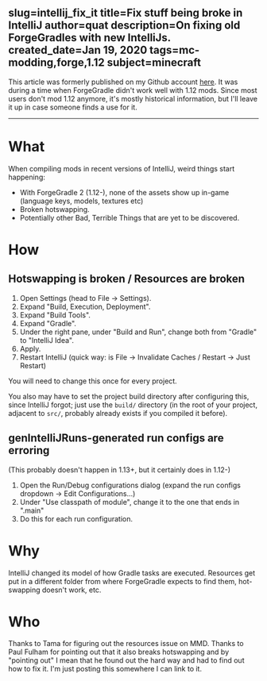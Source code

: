 slug=intellij_fix_it
title=Fix stuff being broke in IntelliJ
author=quat
description=On fixing old ForgeGradles with new IntelliJs.
created_date=Jan 19, 2020
tags=mc-modding,forge,1.12
subject=minecraft
---
This article was formerly published on my Github account [here](https://gist.github.com/quat1024/8bf436c85e5c140d27d49a7dc6c09982/). It was during a time when ForgeGradle didn't work well with 1.12 mods. Since most users don't mod 1.12 anymore, it's mostly historical information, but I'll leave it up in case someone finds a use for it.

<hr/>

# What

When compiling mods in recent versions of IntelliJ, weird things start happening:

* With ForgeGradle 2 (1.12-), none of the assets show up in-game (language keys, models, textures etc)
* Broken hotswapping.
* Potentially other Bad, Terrible Things that are yet to be discovered.

# How

## Hotswapping is broken / Resources are broken

1. Open Settings (head to File -> Settings).
2. Expand "Build, Execution, Deployment".
3. Expand "Build Tools".
4. Expand "Gradle".
5. Under the right pane, under "Build and Run", change both from "Gradle" to "IntelliJ Idea".
6. Apply.
7. Restart IntelliJ (quick way: is File -> Invalidate Caches / Restart -> Just Restart)

You will need to change this once for every project.

You also may have to set the project build directory after configuring this, since IntelliJ forgot; just use the `build/` directory (in the root of your project, adjacent to `src/`, probably already exists if you compiled it before).

## genIntelliJRuns-generated run configs are erroring

(This probably doesn't happen in 1.13+, but it certainly does in 1.12-)

1. Open the Run/Debug configurations dialog (expand the run configs dropdown -> Edit Configurations...)
2. Under "Use classpath of module", change it to the one that ends in ".main"
3. Do this for each run configuration.

# Why

IntelliJ changed its model of how Gradle tasks are executed. Resources get put in a different folder from where ForgeGradle expects to find them, hot-swapping doesn't work, etc.

# Who

Thanks to Tama for figuring out the resources issue on MMD. Thanks to Paul Fulham for pointing out that it also breaks hotswapping and by "pointing out" I mean that he found out the hard way and had to find out how to fix it. I'm just posting this somewhere I can link to it.